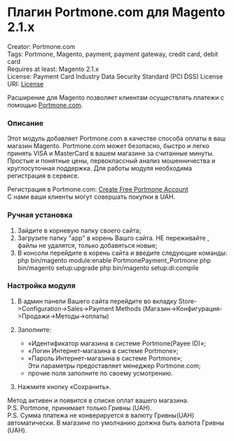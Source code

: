 # Плагин Portmone.com для Magento 2.1.x

Creator: Portmone.com   
Tags: Portmone, Magento, payment, payment gateway, credit card, debit card    
Requires at least: Magento 2.1.x  
License: Payment Card Industry Data Security Standard (PCI DSS) 
License URI: [License](https://www.portmone.com.ua/r3/uk/security/) 

Расширение для Magento позволяет клиентам осуществлять платежи с помощью [Portmone.com](https://www.portmone.com.ua/r3/).

### Описание
Этот модуль добавляет Portmone.com в качестве способа оплаты в ваш магазин Magento. 
Portmone.com может безопасно, быстро и легко принять VISA и MasterCard в вашем магазине за считанные минуты.
Простые и понятные цены, первоклассный анализ мошенничества и круглосуточная поддержка.
Для работы модуля необходима регистрация в сервисе.

Регистрация в Portmone.com: [Create Free Portmone Account](https://www.portmone.com.ua/r3/ecommerce/sign-up)    
С нами ваши клиенты могут совершать покупки в UAH.

### Ручная установка
1.  Зайдите в корневую папку своего сайта;
2.  Загрузите папку "app" в корень Вашго сайта. НЕ переживайте , файлы не удалятся, только добавяться новые; 
4. В консоли перейдите в корень сайта и введите следующие команды:
	php bin/magento module:enable PortmonePayment_Portmone
	php bin/magento setup:upgrade
	php bin/magento setup:di:compile

### Настройка модуля
1.  В админ панели Вашего сайта перейдите во вкладку Store->Configuration->Sales->Payment Methods (Магазин->Конфигурация->Продажи->Методы->оплаты)

5.  Заполните:
    - «Идентификатор магазина в системе Portmone(Payee ID)»;
    - «Логин Интернет-магазина в системе Portmone»;
    - «Пароль Интернет-магазина в системе Portmone»;    
    Эти параметры предоставляет менеджер Portmone.com; 
    - прочие поля заполните по своему усмотрению.

6. Нажмите кнопку «Сохранить».

Метод активен и появится в списке оплат вашего магазина.    
P.S. Portmone, принимает только Гривны (UAH).   
P.S. Сумма платежа не конверируется в валюту Гривны(UAH) автоматически. В магазине по умолчанию должна быть валюта Гривны (UAH).
